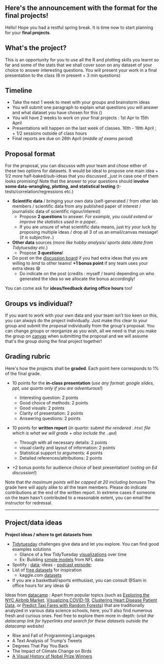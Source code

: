 Here's the announcement with the format for the final projects!
----

Hello! Hope you had a restful spring break. It is time now to start planning for your **final projects**. 

## What's the project?
This is an opportunity for you to use all the R and plotting skills you learnt so far and some of the stats that we shall cover soon on any dataset of your choice to answer interesting questions. You will present your work in a final presentation to the class (6 m present + 3 min questions)    

## Timeline
- Take the next 1 week to meet with your groups and brainstorm ideas
- You will submit one paragraph to explain what questions you will answer and what dataset you have chosen for this ()
- You will have 2 weeks to work on your final projects : 1st Apr to 15th April
- Presentations will happen on the last week of classes. 16th - 19th April ; + 1/2 sessions outside of class hours
- Final reports are due on 26th April (*middle of exams period*)

## Proposal format
For the proposal, you can discusss with your team and chose either of these two options for datasets. It would be ideal to propose one main idea + 1/2 more half-baked/sub-ideas that you discussed _just in case one of them looks promising!
Note that the answer to your questions should **involve some data-wrangling, plotting, and statistical testing** (t-tests/correlation/regressions etc.)
- **Scientific data** / bringing your own data (self-generated / from other lab members / scientific data from any published paper of interest / journalistic data of scientific rigour/interest)
	- Propose **2 questions** to answer. _For example, you could extend or improve the statistics used in a paper.._
 	- If you are unsure of what scientific data means, just try your luck by proposing multiple ideas / drop all 3 of us an email/canvas message! (_it is subjective.._)
 - **Other data** sources (_more like hobby analysis/ sports data /data from Tidytuesday etc._)
 	- Propose **3 questions**! 
 - Do post on the [discussion board](https://edstem.org/us/courses/51883/discussion/) if you had extra ideas that you are willing to _lend_ to other teams! **+1 bonus point** if any team uses your extra ideas 😄
 	- Do indicate on the post (credits : myself / team) depending on who generated the idea so we allocate the bonus accordingly! 	

You can come ask for **ideas/feedback during office hours** too!

## Groups vs individual?
If you want to work with your own data and your team isn't too keen on this, you can always do the project individually. Just make this clear to your group and submit the proposal individually from the group's proposal.
You can change groups or reorganize as you wish, all we need is that you make the group on [canvas](https://community.canvaslms.com/t5/Student-Guide/How-do-I-create-a-group-as-a-student/ta-p/280) when submitting the proposal and we will assume that's the group doing the final project together!

## Grading rubric
Here's how the projects shall be **graded**. Each point here corresponds to 1% of the final grade.
- 10 points for the **in-class presentation** (_use any format: google slides, ppt, use quarto only if you are adventurous!_)
	- Interesting question: 2 points
	- Good choice of methods: 2 points
	- Good visuals: 2 points
	- Clarity of presentation: 2 points
 	- Answering questions: 2 points 

- 10 points for **written report** (_in quarto: submit the rendered `.html` file which is what we will grade + also include the `.qmd`_)
	- Through with all necessary details: 2 points
	- visual clarity and layout of information: 2 points
	- Statistical support to arguments: 4 points
	- Detailed references/attributions: 2 points
- +2 bonus points for audience choice of best presentation! (_voting on Ed discussion!_)

Note that _the maximum points will be capped at 20 including bonuses_
The grade here will apply alike to all the team members. Please do indicate contributions at the end of the written report. In extreme cases if someone on the team hasn't contributed to a reasonable extent, you can email the instructor for redressal.

-----

## Project/data ideas

**Project ideas / where to get datasets from**
- [Tidytuesday](https://github.com/rfordatascience/tidytuesday) challenges give data and let you explore. You can find good examples solutions
	- Glance of a few TidyTuesday [visualizations](https://github.com/jack-davison/TidyTuesday) over time
	- Ex: Building [simple models](https://juliasilge.com/blog/intro-tidymodels/) from NFL data
- Spotify : [data](https://github.com/rfordatascience/tidytuesday/tree/master/data/2020/2020-01-21); ideas - [podcast episode](https://www.tidytuesday.com/15); 
- List of [free datasets](https://blog.journeyofanalytics.com/50-free-datasets-for-data-science-projects/) for inspiration
	- kaggle.com [datasets](https://www.kaggle.com/datasets)
 - If you are a basketball/sports enthusiast, you can consult @Sam in office hours for any ideas 😃

Ideas from [datacamp](https://www.datacamp.com/blog/r-project-ideas) : Apart from popular topics (such as [Exploring the NYC Airbnb Market](https://www.datacamp.com/projects/1354), [Visualizing COVID-19](https://www.datacamp.com/projects/870), [Clustering Heart Disease Patient Data](https://www.datacamp.com/projects/552), or [Predict Taxi Fares with Random Forests](https://www.datacamp.com/projects/496)) that are traditionally analyzed in various data science schools, here, you'll also find numerous fresh and curious ones. Feel free to explore them more in-depth: (_visit the datacamp link for hyperlinks and search for these datasets outside the datacamp website)_

- Rise and Fall of Programming Languages
- A Text Analysis of Trump's Tweets
- Degrees That Pay You Back
- The Impact of Climate Change on Birds
- [A Visual History of Nobel Prize Winners](https://www.datacamp.com/projects/309)
